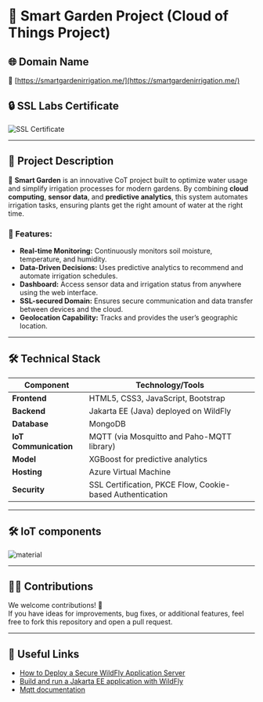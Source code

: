 # 🌱 Smart Garden Project (Cloud of Things Project)

## 🌐 Domain Name  
🔗 [https://smartgardenirrigation.me/](https://smartgardenirrigation.me/)  

## 🔒 SSL Labs Certificate  
![SSL Certificate](https://github.com/user-attachments/assets/bf6585e5-4662-49aa-9f1a-09702fe25b39)

---

## 📖 Project Description  

🌟 **Smart Garden** is an innovative CoT project built to optimize water usage and simplify irrigation processes for modern gardens. By combining **cloud computing**, **sensor data**, and **predictive analytics**, this system automates irrigation tasks, ensuring plants get the right amount of water at the right time.  

### 🚀 Features:  
- **Real-time Monitoring:** Continuously monitors soil moisture, temperature, and humidity.  
- **Data-Driven Decisions:** Uses predictive analytics to recommend and automate irrigation schedules.  
- **Dashboard:** Access sensor data and irrigation status from anywhere using the web interface.  
- **SSL-secured Domain:** Ensures secure communication and data transfer between devices and the cloud.  
- **Geolocation Capability:** Tracks and provides the user’s geographic location.

---

## 🛠️ Technical Stack  

| **Component**        | **Technology/Tools**                                  |
|----------------------|-------------------------------------------------------|
| **Frontend**         | HTML5, CSS3, JavaScript, Bootstrap                    |
| **Backend**          | Jakarta EE (Java) deployed on WildFly                 |
| **Database**         | MongoDB                                               |
| **IoT Communication**| MQTT (via Mosquitto and Paho-MQTT library)            |
| **Model**            | XGBoost for predictive analytics                      |
| **Hosting**          | Azure Virtual Machine                                 |
| **Security**         | SSL Certification, PKCE Flow, Cookie-based Authentication |



---

## 🛠️ IoT components 

![material](https://github.com/user-attachments/assets/b9b7aa60-63e8-4bad-a37b-97811490c6be)

---

## 🧑‍💻 Contributions  

We welcome contributions! 🙌  
If you have ideas for improvements, bug fixes, or additional features, feel free to fork this repository and open a pull request.

---

## 🔗 Useful Links  

- [How to Deploy a Secure WildFly Application Server](https://medium.com/@chaymahamdii/how-to-deploy-a-secure-wildfly-application-server-30-0-0-final-on-azure-vm-hsts-tls-1-3-ee0df0794151)  
- [Build and run a Jakarta EE application with WildFly](https://www.wildfly.org/get-started/)  
- [Mqtt documentation](https://mqtt.org/)  

